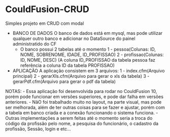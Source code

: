 # CouldFusion-CRUD
Simples projeto em CRUD com modal

- BANCO DE DADOS
	O banco de dados está em mysql, mas pode utilizar qualquer outro banco e adicionar no DataSource do painel administratido do CF
	- O banco possui 2 tabelas até o momento
	1 - pessoa(Colunas: ID, NOME, SOBRENOME, IDADE, ID_PROFISSAO)
	2 - profissao(Colunas: ID, NOME, DESC)
	(A coluna ID_PROFISSAO da tabela pessoa faz referência a coluna ID da tabela PROFISSAO)
- APLICAÇÃO
	A aplicação consistem em 3 arquivos:
	1 - index.cfm(Arquivo principal)
	2 - gerarXls.cfm(Arquivo para gerar o xls da tabela)
	3 - gerarPdf.cfm(Arquivo para gerar o pdf da tabela)
	
NOTAS:
	- Essa aplicação foi desenvolvida para rodar no CouldFusion 10, porém pode funcionar em versões superiores, e pode dar falha em versões anteriores.
	- NãO foi trabalhado muito no layout, na parte visual, mas pode ser melhorada, além de ter outras coisas para se fazer e ajustar, porém com a tabela
	em banco criada e a conexão funcionando o sistema funciona.
	- Outras implementações a serem feitas até o momento seria a troca do código da profissão pelo nome, a pesquisa do funcionário, o cadastro da profissão,
	Sessão, login e etc...
